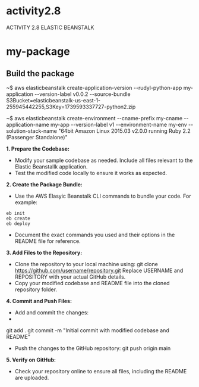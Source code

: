 # activity2.8
ACTIVITY 2.8 ELASTIC BEANSTALK
# my-package

## Build the package
~$ aws elasticbeanstalk create-application-version --rudyl-python-app my-application --version-label v0.0.2 --source-bundle S3Bucket=elasticbeanstalk-us-east-1-255945442255,S3Key=1739593337727-python2.zip

~$ aws elasticbeanstalk create-environment --cname-prefix my-cname --application-name my-app --version-label v1 --environment-name my-env --solution-stack-name "64bit Amazon Linux 2015.03 v2.0.0 running Ruby 2.2 (Passenger Standalone)"

**1. Prepare the Codebase:**
- Modify your sample codebase as needed. Include all files relevant to the Elastic Beanstallk application.
- Test the modified code locally to ensure it works as expected.

**2. Create the Package Bundle:**
- Use the AWS Elasyic Beanstalk CLI commands to bundle your code. For example:
```
eb init
eb create
eb deploy
```
- Document the exact commands you used and their options in the README file for reference.

**3. Add Files to the Repository:**
- Clone the repository to your local machine using:
git clone https://github.com/username/repository.git
Replace USERNAME and REPOSITORY with your actual GitHub details.
- Copy your modified codebase and README file into the cloned repository folder.

**4. Commit and Push Files:**
- Add and commit the changes:
- 
git add .
git commit -m "Initial commit with modified codebase and README"
- Push the changes to the GitHub repository:
git push origin main

**5. Verify on GitHub:**
- Check your repository online to ensure all files, including the README are uploaded.

